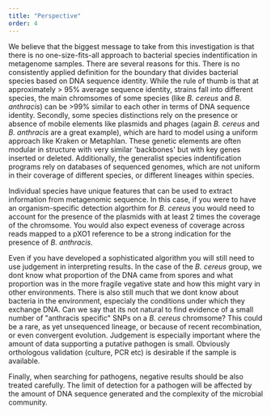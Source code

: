 ```yaml
---
title: "Perspective"
order: 4
---
```


We believe that the biggest message to take from this investigation is that there is no one-size-fits-all approach to bacterial species indentification in metagenome samples.  There are several reasons for this.  There is no consistently applied definition for the boundary that divides bacterial species based on DNA sequence identity.  While the rule of thumb is that at approximately > 95% average sequence identity, strains fall into different species, the main chromsomes of some species (like *B. cereus* and *B. anthracis*) can be >99% similar to each other in terms of DNA sequence identity.  Secondly, some species distinctions rely on the presence or absence of mobile elements like plasmids and phages (again *B. cereus* and *B. anthracis* are a great example), which are hard to model using a uniform approach like Kraken or Metaphlan. These genetic elements are often modular in structure with very similar 'backbones' but with key genes inserted or deleted.  Additionally, the generalist species indentification programs rely on databases of sequenced genomes, which are not uniform in their coverage of different species, or different lineages within species.

Individual species have unique features that can be used to extract information from metagenomic sequence. In this case, if you were to have an organism-specific detection algorthim for *B. cereus* you would need to account for the presence of the plasmids with at least 2 times the coverage of the chromsome.  You would also expect eveness of coverage across reads mapped to a pXO1 reference to be a strong indication for the presence of *B. anthracis*.

Even if you have developed a sophisticated algorithm you will still need to use judgement in interpreting results.  In the case of the *B. cereus* group, we dont know what proportion of the DNA came from spores and what proportion was in the more fragile vegative state and how this might vary in other environments. There is also still much that we dont know about bacteria in the environment, especialy the conditions under which they exchange DNA.  Can we say that its not natural to find evidence of a small number of "anthracis specific" SNPs on a *B. cereus* chromsome?  This could be a rare, as yet unsequenced lineage, or because of recent recombination, or even convergent evolution. Judgement is especially important where the amount of data supporting a putative pathogen is small. Obviously orthologous validation (culture, PCR etc) is desirable if the sample is available.

Finally, when searching for pathogens, negative results should be also treated carefully.  The limit of detection for a pathogen will be affected by the amount of DNA sequence generated and the complexity of the microbial community.
